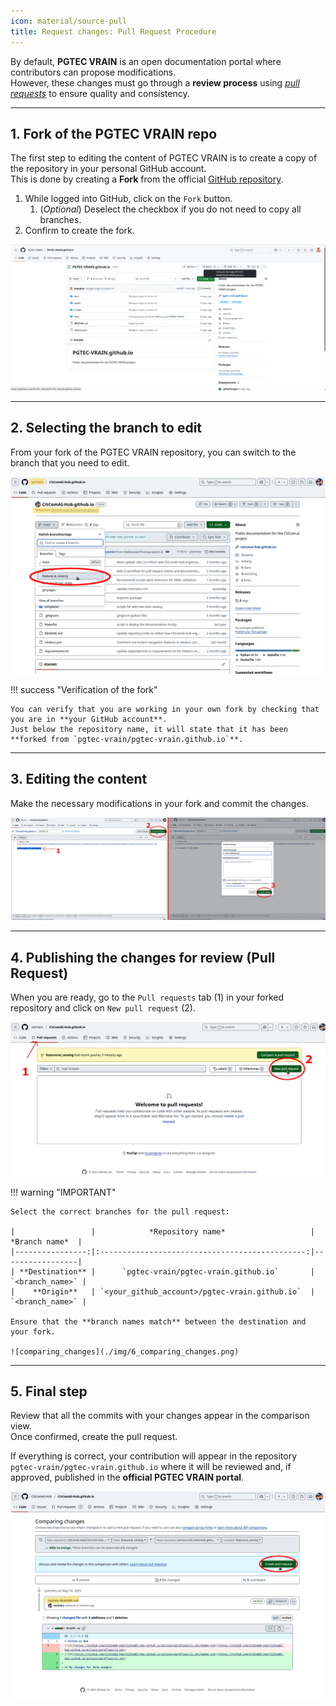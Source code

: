 ```yaml
---
icon: material/source-pull
title: Request changes: Pull Request Procedure
---
```


By default, **PGTEC VRAIN** is an open documentation portal where contributors can propose modifications.  
However, these changes must go through a **review process** using [*pull requests*](https://docs.github.com/pull-requests) to ensure quality and consistency.

---

## 1. Fork of the PGTEC VRAIN repo

The first step to editing the content of PGTEC VRAIN is to create a copy of the repository in your personal GitHub account.  
This is done by creating a **Fork** from the official [GitHub repository](https://github.com/pgtec-vrain/pgtec-vrain.github.io).

1. While logged into GitHub, click on the `Fork` button.
    1. (*Optional*) Deselect the checkbox if you do not need to copy all branches.
2. Confirm to create the fork.

![repo_fork](./img/1_fork-2_create_fork.png) 

---

## 2. Selecting the branch to edit

From your fork of the PGTEC VRAIN repository, you can switch to the branch that you need to edit.

![change_branch](./img/3_change_branch.png)

!!! success "Verification of the fork"

    You can verify that you are working in your own fork by checking that you are in **your GitHub account**.  
    Just below the repository name, it will state that it has been **forked from `pgtec-vrain/pgtec-vrain.github.io`**.

---

## 3. Editing the content  

Make the necessary modifications in your fork and commit the changes.

![commit_changes](./img/4_commit_changes.png)

---

## 4. Publishing the changes for review (Pull Request)

When you are ready, go to the `Pull requests` tab (1) in your forked repository and click on `New pull request` (2).

![create_new_pull_request](./img/5_create_new_pull_request.png)

!!! warning "IMPORTANT"

    Select the correct branches for the pull request:

    |                 |            *Repository name*                   |  *Branch name*  |
    |----------------:|:----------------------------------------------:|-----------------|
    | **Destination** |      `pgtec-vrain/pgtec-vrain.github.io`       | `<branch_name>` |
    |    **Origin**   | `<your_github_account>/pgtec-vrain.github.io`  | `<branch_name>` | 

    Ensure that the **branch names match** between the destination and your fork.

    ![comparing_changes](./img/6_comparing_changes.png)

---

## 5. Final step

Review that all the commits with your changes appear in the comparison view.  
Once confirmed, create the pull request.  

If everything is correct, your contribution will appear in the repository `pgtec-vrain/pgtec-vrain.github.io` where it will be reviewed and, if approved, published in the **official PGTEC VRAIN portal**.

![publish_pull_request](./img/7_publish_pull_request.png)
